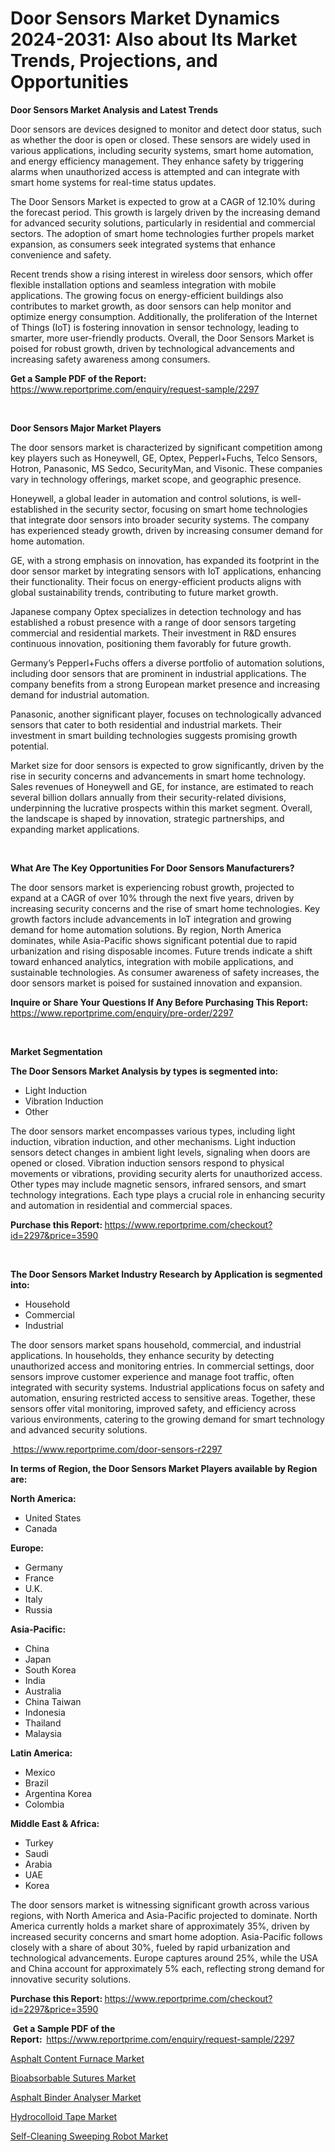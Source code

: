 <p><h1>Door Sensors Market Dynamics 2024-2031: Also about Its Market Trends, Projections, and Opportunities</h1></p><p><strong>Door Sensors Market Analysis and Latest Trends</strong></p>
<p><p>Door sensors are devices designed to monitor and detect door status, such as whether the door is open or closed. These sensors are widely used in various applications, including security systems, smart home automation, and energy efficiency management. They enhance safety by triggering alarms when unauthorized access is attempted and can integrate with smart home systems for real-time status updates.</p><p>The Door Sensors Market is expected to grow at a CAGR of 12.10% during the forecast period. This growth is largely driven by the increasing demand for advanced security solutions, particularly in residential and commercial sectors. The adoption of smart home technologies further propels market expansion, as consumers seek integrated systems that enhance convenience and safety.</p><p>Recent trends show a rising interest in wireless door sensors, which offer flexible installation options and seamless integration with mobile applications. The growing focus on energy-efficient buildings also contributes to market growth, as door sensors can help monitor and optimize energy consumption. Additionally, the proliferation of the Internet of Things (IoT) is fostering innovation in sensor technology, leading to smarter, more user-friendly products. Overall, the Door Sensors Market is poised for robust growth, driven by technological advancements and increasing safety awareness among consumers.</p></p>
<p><strong>Get a Sample PDF of the Report:&nbsp;</strong> <a href="https://www.reportprime.com/enquiry/request-sample/2297">https://www.reportprime.com/enquiry/request-sample/2297</a></p>
<p>&nbsp;</p>
<p><strong>Door Sensors Major Market Players</strong></p>
<p><p>The door sensors market is characterized by significant competition among key players such as Honeywell, GE, Optex, Pepperl+Fuchs, Telco Sensors, Hotron, Panasonic, MS Sedco, SecurityMan, and Visonic. These companies vary in technology offerings, market scope, and geographic presence.</p><p>Honeywell, a global leader in automation and control solutions, is well-established in the security sector, focusing on smart home technologies that integrate door sensors into broader security systems. The company has experienced steady growth, driven by increasing consumer demand for home automation.</p><p>GE, with a strong emphasis on innovation, has expanded its footprint in the door sensor market by integrating sensors with IoT applications, enhancing their functionality. Their focus on energy-efficient products aligns with global sustainability trends, contributing to future market growth.</p><p>Japanese company Optex specializes in detection technology and has established a robust presence with a range of door sensors targeting commercial and residential markets. Their investment in R&D ensures continuous innovation, positioning them favorably for future growth.</p><p>Germany’s Pepperl+Fuchs offers a diverse portfolio of automation solutions, including door sensors that are prominent in industrial applications. The company benefits from a strong European market presence and increasing demand for industrial automation.</p><p>Panasonic, another significant player, focuses on technologically advanced sensors that cater to both residential and industrial markets. Their investment in smart building technologies suggests promising growth potential.</p><p>Market size for door sensors is expected to grow significantly, driven by the rise in security concerns and advancements in smart home technology. Sales revenues of Honeywell and GE, for instance, are estimated to reach several billion dollars annually from their security-related divisions, underpinning the lucrative prospects within this market segment. Overall, the landscape is shaped by innovation, strategic partnerships, and expanding market applications.</p></p>
<p>&nbsp;</p>
<p><strong>What Are The Key Opportunities For Door Sensors Manufacturers?</strong></p>
<p><p>The door sensors market is experiencing robust growth, projected to expand at a CAGR of over 10% through the next five years, driven by increasing security concerns and the rise of smart home technologies. Key growth factors include advancements in IoT integration and growing demand for home automation solutions. By region, North America dominates, while Asia-Pacific shows significant potential due to rapid urbanization and rising disposable incomes. Future trends indicate a shift toward enhanced analytics, integration with mobile applications, and sustainable technologies. As consumer awareness of safety increases, the door sensors market is poised for sustained innovation and expansion.</p></p>
<p><strong>Inquire or Share Your Questions If Any Before Purchasing This Report:</strong> <a href="https://www.reportprime.com/enquiry/pre-order/2297">https://www.reportprime.com/enquiry/pre-order/2297</a></p>
<p>&nbsp;</p>
<p><strong>Market Segmentation</strong></p>
<p><strong>The Door Sensors Market Analysis by types is segmented into:</strong></p>
<p><ul><li>Light Induction</li><li>Vibration Induction</li><li>Other</li></ul></p>
<p><p>The door sensors market encompasses various types, including light induction, vibration induction, and other mechanisms. Light induction sensors detect changes in ambient light levels, signaling when doors are opened or closed. Vibration induction sensors respond to physical movements or vibrations, providing security alerts for unauthorized access. Other types may include magnetic sensors, infrared sensors, and smart technology integrations. Each type plays a crucial role in enhancing security and automation in residential and commercial spaces.</p></p>
<p><strong>Purchase this Report:&nbsp;</strong><a href="https://www.reportprime.com/checkout?id=2297&price=3590">https://www.reportprime.com/checkout?id=2297&price=3590</a></p>
<p>&nbsp;</p>
<p><strong>The Door Sensors Market Industry Research by Application is segmented into:</strong></p>
<p><ul><li>Household</li><li>Commercial</li><li>Industrial</li></ul></p>
<p><p>The door sensors market spans household, commercial, and industrial applications. In households, they enhance security by detecting unauthorized access and monitoring entries. In commercial settings, door sensors improve customer experience and manage foot traffic, often integrated with security systems. Industrial applications focus on safety and automation, ensuring restricted access to sensitive areas. Together, these sensors offer vital monitoring, improved safety, and efficiency across various environments, catering to the growing demand for smart technology and advanced security solutions.</p></p>
<p><a href="https://www.reportprime.com/door-sensors-r2297">&nbsp;https://www.reportprime.com/door-sensors-r2297</a></p>
<p><strong>In terms of Region, the Door Sensors Market Players available by Region are:</strong></p>
<p>
    <p> <strong> North America: </strong>
        <ul>
            <li>United States</li>
            <li>Canada</li>
        </ul>
        </p> 
    <p> <strong> Europe: </strong>
        <ul>
            <li>Germany</li>
            <li>France</li>
            <li>U.K.</li>
            <li>Italy</li>
            <li>Russia</li>
        </ul>
        </p> 
    <p> <strong> Asia-Pacific: </strong>
        <ul>
            <li>China</li>
            <li>Japan</li>
            <li>South Korea</li>
            <li>India</li>
            <li>Australia</li>
            <li>China Taiwan</li>
            <li>Indonesia</li>
            <li>Thailand</li>
            <li>Malaysia</li>
        </ul>
        </p> 
    <p> <strong> Latin America: </strong>
        <ul>
            <li>Mexico</li>
            <li>Brazil</li>
            <li>Argentina Korea</li>
            <li>Colombia</li>
        </ul>
        </p> 
    <p> <strong> Middle East & Africa: </strong>
        <ul>
            <li>Turkey</li>
            <li>Saudi</li>
            <li>Arabia</li>
            <li>UAE</li>
            <li>Korea</li>
        </ul>
    </p>
    </p>
<p><p>The door sensors market is witnessing significant growth across various regions, with North America and Asia-Pacific projected to dominate. North America currently holds a market share of approximately 35%, driven by increased security concerns and smart home adoption. Asia-Pacific follows closely with a share of about 30%, fueled by rapid urbanization and technological advancements. Europe captures around 25%, while the USA and China account for approximately 5% each, reflecting strong demand for innovative security solutions.</p></p>
<p><strong>Purchase this Report: </strong><a href="https://www.reportprime.com/checkout?id=2297&price=3590">https://www.reportprime.com/checkout?id=2297&price=3590</a></p>
<p>&nbsp;<strong>Get a Sample PDF of the Report:&nbsp;&nbsp;</strong><a href="https://www.reportprime.com/enquiry/request-sample/2297">https://www.reportprime.com/enquiry/request-sample/2297</a></p>
<p><strong></strong></p>
<p><p><a href="https://www.linkedin.com/pulse/asphalt-content-furnace-market-growth-segmentation-regional-cc4df?trackingId=%2BB%2FzplvfTOCPjA6uD6OUPQ%3D%3D">Asphalt Content Furnace Market</a></p><p><a href="https://medium.com/@jamieurcotte9056df/bioabsorbable-sutures-industry-forecast-market-shifts-and-strategic-imperatives-2024-2031-295e17b78862">Bioabsorbable Sutures Market</a></p><p><a href="https://www.linkedin.com/pulse/asphalt-binder-analyser-market-forecasts-trends-impact-analysis-0veof?trackingId=thIqnQgqQqSxBa97k%2Fn2XA%3D%3D">Asphalt Binder Analyser Market</a></p><p><a href="https://medium.com/@kathleenjacksond65/global-hydrocolloid-tape-market-is-projected-to-grow-at-a-cagr-of-12-3-f2dcf495cdbf">Hydrocolloid Tape Market</a></p><p><a href="https://issuu.com/reportprime-2/docs/self-cleaning-sweeping-robot-market_05ce66da26e215">Self-Cleaning Sweeping Robot Market</a></p></p>